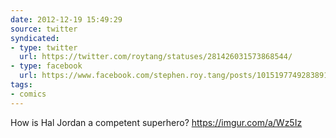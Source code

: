 ```yaml
---
date: 2012-12-19 15:49:29
source: twitter
syndicated:
- type: twitter
  url: https://twitter.com/roytang/statuses/281426031573868544/
- type: facebook
  url: https://www.facebook.com/stephen.roy.tang/posts/10151977492838912
tags:
- comics
---
```


How is Hal Jordan a competent superhero? https://imgur.com/a/Wz5Iz